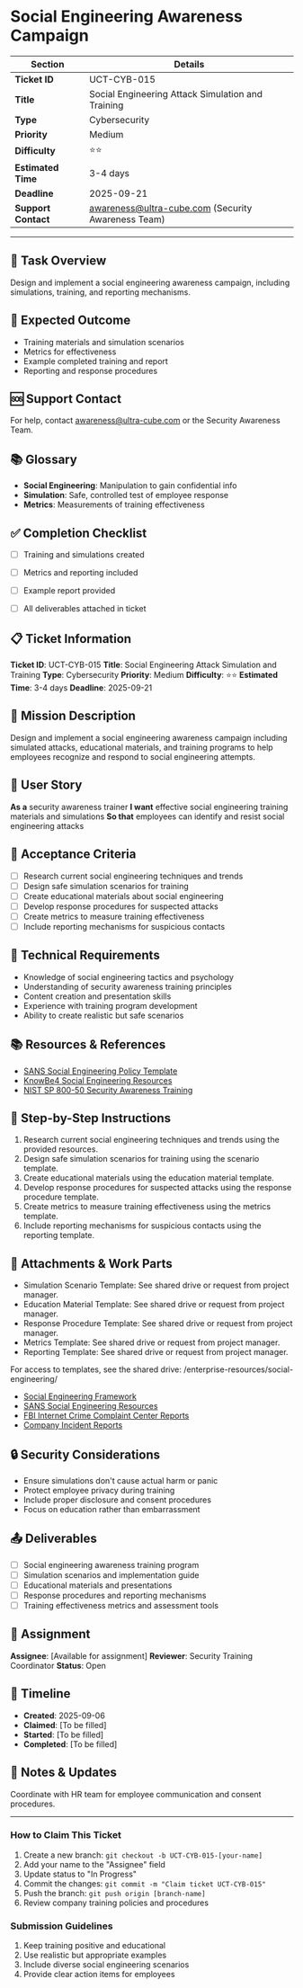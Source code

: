 # Social Engineering Awareness Campaign

| Section                | Details                                                      |
|------------------------|--------------------------------------------------------------|
| **Ticket ID**          | UCT-CYB-015                                                  |
| **Title**              | Social Engineering Attack Simulation and Training            |
| **Type**               | Cybersecurity                                                |
| **Priority**           | Medium                                                       |
| **Difficulty**         | ⭐⭐                                                          |
| **Estimated Time**     | 3-4 days                                                     |
| **Deadline**           | 2025-09-21                                                   |
| **Support Contact**    | awareness@ultra-cube.com (Security Awareness Team)           |

---

## 📝 Task Overview
Design and implement a social engineering awareness campaign, including simulations, training, and reporting mechanisms.

## 🎯 Expected Outcome
- Training materials and simulation scenarios
- Metrics for effectiveness
- Example completed training and report
- Reporting and response procedures

## 🆘 Support Contact
For help, contact awareness@ultra-cube.com or the Security Awareness Team.

## 📚 Glossary
- **Social Engineering**: Manipulation to gain confidential info
- **Simulation**: Safe, controlled test of employee response
- **Metrics**: Measurements of training effectiveness

## ✅ Completion Checklist
- [ ] Training and simulations created
- [ ] Metrics and reporting included
- [ ] Example report provided
- [ ] All deliverables attached in ticket


## 📋 Ticket Information

**Ticket ID**: UCT-CYB-015
**Title**: Social Engineering Attack Simulation and Training
**Type**: Cybersecurity
**Priority**: Medium
**Difficulty**: ⭐⭐
**Estimated Time**: 3-4 days
**Deadline**: 2025-09-21

## 🎯 Mission Description

Design and implement a social engineering awareness campaign including simulated attacks, educational materials, and training programs to help employees recognize and respond to social engineering attempts.

## 👤 User Story

**As a** security awareness trainer
**I want** effective social engineering training materials and simulations
**So that** employees can identify and resist social engineering attacks

## 📝 Acceptance Criteria

- [ ] Research current social engineering techniques and trends
- [ ] Design safe simulation scenarios for training
- [ ] Create educational materials about social engineering
- [ ] Develop response procedures for suspected attacks
- [ ] Create metrics to measure training effectiveness
- [ ] Include reporting mechanisms for suspicious contacts

## 🔧 Technical Requirements

- Knowledge of social engineering tactics and psychology
- Understanding of security awareness training principles
- Content creation and presentation skills
- Experience with training program development
- Ability to create realistic but safe scenarios

## 📚 Resources & References

- [SANS Social Engineering Policy Template](https://www.sans.org/information-security-policy/)
- [KnowBe4 Social Engineering Resources](https://www.knowbe4.com/social-engineering)
- [NIST SP 800-50 Security Awareness Training](https://csrc.nist.gov/publications/detail/sp/800-50/final)

## 📝 Step-by-Step Instructions

1. Research current social engineering techniques and trends using the provided resources.
2. Design safe simulation scenarios for training using the scenario template.
3. Create educational materials using the education material template.
4. Develop response procedures for suspected attacks using the response procedure template.
5. Create metrics to measure training effectiveness using the metrics template.
6. Include reporting mechanisms for suspicious contacts using the reporting template.

## 📎 Attachments & Work Parts

- Simulation Scenario Template: See shared drive or request from project manager.
- Education Material Template: See shared drive or request from project manager.
- Response Procedure Template: See shared drive or request from project manager.
- Metrics Template: See shared drive or request from project manager.
- Reporting Template: See shared drive or request from project manager.

For access to templates, see the shared drive: /enterprise-resources/social-engineering/

- [Social Engineering Framework](https://www.social-engineer.org/)
- [SANS Social Engineering Resources](https://www.sans.org/)
- [FBI Internet Crime Complaint Center Reports](https://www.ic3.gov/)
- [Company Incident Reports](internal-link)

## 🔒 Security Considerations

- Ensure simulations don't cause actual harm or panic
- Protect employee privacy during training
- Include proper disclosure and consent procedures
- Focus on education rather than embarrassment

## 📤 Deliverables

- [ ] Social engineering awareness training program
- [ ] Simulation scenarios and implementation guide
- [ ] Educational materials and presentations
- [ ] Response procedures and reporting mechanisms
- [ ] Training effectiveness metrics and assessment tools

## 👥 Assignment

**Assignee**: [Available for assignment]
**Reviewer**: Security Training Coordinator
**Status**: Open

## 📅 Timeline

- **Created**: 2025-09-06
- **Claimed**: [To be filled]
- **Started**: [To be filled]
- **Completed**: [To be filled]

## 💬 Notes & Updates

Coordinate with HR team for employee communication and consent procedures.

---

### How to Claim This Ticket

1. Create a new branch: `git checkout -b UCT-CYB-015-[your-name]`
2. Add your name to the "Assignee" field
3. Update status to "In Progress"
4. Commit the changes: `git commit -m "Claim ticket UCT-CYB-015"`
5. Push the branch: `git push origin [branch-name]`
6. Review company training policies and procedures

### Submission Guidelines

1. Keep training positive and educational
2. Use realistic but appropriate examples
3. Include diverse social engineering scenarios
4. Provide clear action items for employees
